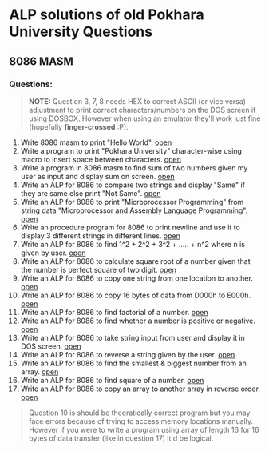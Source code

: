 # ALP solutions of old Pokhara University Questions

## 8086 MASM

### Questions:

> **NOTE:** Question 3, 7, 8 needs HEX to correct ASCII (or vice versa) adjustment to print correct characters/numbers on the DOS screen if using DOSBOX. However when using an emulator they'll work just fine (hopefully **finger-crossed** :P).

1. Write 8086 masm to print "Hello World". [open](https://github.com/shivajichalise/malp/blob/main/8086/1.asm)
2. Write a program to print "Pokhara University" character-wise using macro to insert space between characters. [open](https://github.com/shivajichalise/malp/blob/main/8086/2.asm)
3. Write a program in 8086 masm to find sum of two numbers given my user as input and display sum on screen. [open](https://github.com/shivajichalise/malp/blob/main/8086/3.asm)
4. Write an ALP for 8086 to compare two strings and display "Same" if they are same else print "Not Same". [open](https://github.com/shivajichalise/malp/blob/main/8086/4.asm)
5. Write an ALP for 8086 to print "Microprocessor Programming" from string data "Microprocessor and Assembly Language Programming". [open](https://github.com/shivajichalise/malp/blob/main/8086/5.asm)
6. Write an procedure program for 8086 to print newline and use it to display 3 different strings in different lines. [open](https://github.com/shivajichalise/malp/blob/main/8086/6.asm)
7. Write an ALP for 8086 to find 1^2 + 2^2 + 3^2 + ..... + n^2 where n is given by user. [open](https://github.com/shivajichalise/malp/blob/main/8086/7.asm)
8. Write an ALP for 8086 to calculate square root of a number given that the number is perfect square of two digit. [open](https://github.com/shivajichalise/malp/blob/main/8086/8.asm)
9. Write an ALP for 8086 to copy one string from one location to another. [open](https://github.com/shivajichalise/malp/blob/main/8086/9.asm)
10. Write an ALP for 8086 to copy 16 bytes of data from D000h to E000h. [open](https://github.com/shivajichalise/malp/blob/main/8086/10.asm)
11. Write an ALP for 8086 to find factorial of a number. [open](https://github.com/shivajichalise/malp/blob/main/8086/11.asm)
12. Write an ALP for 8086 to find whether a number is positive or negative. [open](https://github.com/shivajichalise/malp/blob/main/8086/12.asm)
13. Write an ALP for 8086 to take string input from user and display it in DOS screen. [open](https://github.com/shivajichalise/malp/blob/main/8086/13.asm)
14. Write an ALP for 8086 to reverse a string given by the user. [open](https://github.com/shivajichalise/malp/blob/main/8086/14.asm)
15. Write an ALP for 8086 to find the smallest & biggest number from an array. [open](https://github.com/shivajichalise/malp/blob/main/8086/15.asm)
16. Write an ALP for 8086 to find square of a number. [open](https://github.com/shivajichalise/malp/blob/main/8086/16.asm)
17. Write an ALP for 8086 to copy an array to another array in reverse order. [open](https://github.com/shivajichalise/malp/blob/main/8086/17.asm)

> Question 10 is should be theoratically correct program but you may face errors because of trying to access memory locations manually. However if you were to write a program using array of length 16 for 16 bytes of data transfer (like in question 17) it'd be logical.
